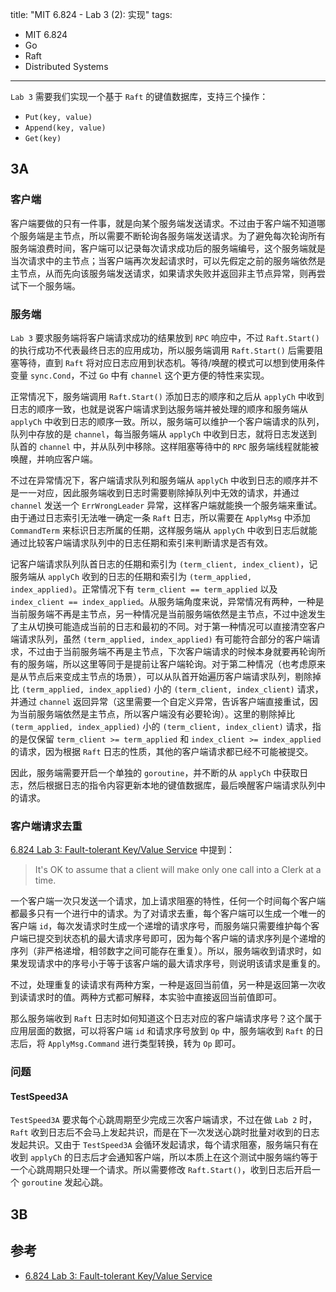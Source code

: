 title: "MIT 6.824 - Lab 3 (2): 实现"
tags:
- MIT 6.824
- Go
- Raft
- Distributed Systems
---

`Lab 3` 需要我们实现一个基于 `Raft` 的键值数据库，支持三个操作：

* `Put(key, value)`
* `Append(key, value)`
* `Get(key)`

## 3A
### 客户端
客户端要做的只有一件事，就是向某个服务端发送请求。不过由于客户端不知道哪个服务端是主节点，所以需要不断轮询各服务端发送请求。为了避免每次轮询所有服务端浪费时间，客户端可以记录每次请求成功后的服务端编号，这个服务端就是当次请求中的主节点；当客户端再次发起请求时，可以先假定之前的服务端依然是主节点，从而先向该服务端发送请求，如果请求失败并返回非主节点异常，则再尝试下一个服务端。

### 服务端
`Lab 3` 要求服务端将客户端请求成功的结果放到 `RPC` 响应中，不过 `Raft.Start()` 的执行成功不代表最终日志的应用成功，所以服务端调用 `Raft.Start()` 后需要阻塞等待，直到 `Raft` 将对应日志应用到状态机。等待/唤醒的模式可以想到使用条件变量 `sync.Cond`，不过 `Go` 中有 `channel` 这个更方便的特性来实现。

正常情况下，服务端调用 `Raft.Start()` 添加日志的顺序和之后从 `applyCh` 中收到日志的顺序一致，也就是说客户端请求到达服务端并被处理的顺序和服务端从 `applyCh` 中收到日志的顺序一致。所以，服务端可以维护一个客户端请求的队列，队列中存放的是 `channel`，每当服务端从 `applyCh` 中收到日志，就将日志发送到队首的 `channel` 中，并从队列中移除。这样阻塞等待中的 `RPC` 服务端线程就能被唤醒，并响应客户端。

不过在异常情况下，客户端请求队列和服务端从 `applyCh` 中收到日志的顺序并不是一一对应，因此服务端收到日志时需要剔除掉队列中无效的请求，并通过 `channel` 发送一个 `ErrWrongLeader` 异常，这样客户端就能换一个服务端来重试。由于通过日志索引无法唯一确定一条 `Raft` 日志，所以需要在 `ApplyMsg` 中添加 `CommandTerm` 来标识日志所属的任期，这样服务端从 `applyCh` 中收到日志后就能通过比较客户端请求队列中的日志任期和索引来判断请求是否有效。

记客户端请求队列队首日志的任期和索引为 `(term_client, index_client)`，记服务端从 `applyCh` 收到的日志的任期和索引为 `(term_applied, index_applied)`。正常情况下有 `term_client == term_applied` 以及 `index_client == index_applied`。从服务端角度来说，异常情况有两种，一种是当前服务端不再是主节点，另一种情况是当前服务端依然是主节点，不过中途发生了主从切换可能造成当前的日志和最初的不同。对于第一种情况可以直接清空客户端请求队列，虽然 `(term_applied, index_applied)` 有可能符合部分的客户端请求，不过由于当前服务端不再是主节点，下次客户端请求的时候本身就要再轮询所有的服务端，所以这里等同于是提前让客户端轮询。对于第二种情况（也考虑原来是从节点后来变成主节点的场景），可以从队首开始遍历客户端请求队列，剔除掉比 `(term_applied, index_applied)` 小的 `(term_client, index_client)` 请求，并通过 `channel` 返回异常（这里需要一个自定义异常，告诉客户端直接重试，因为当前服务端依然是主节点，所以客户端没有必要轮询）。这里的剔除掉比 `(term_applied, index_applied)` 小的 `(term_client, index_client)` 请求，指的是仅保留 `term_client >= term_applied` 和 `index_client >= index_applied` 的请求，因为根据 `Raft` 日志的性质，其他的客户端请求都已经不可能被提交。

因此，服务端需要开启一个单独的 `goroutine`，并不断的从 `applyCh` 中获取日志，然后根据日志的指令内容更新本地的键值数据库，最后唤醒客户端请求队列中的请求。

### 客户端请求去重
[6.824 Lab 3: Fault-tolerant Key/Value Service](https://pdos.csail.mit.edu/6.824/labs/lab-kvraft.html) 中提到：

> It's OK to assume that a client will make only one call into a Clerk at a time.

一个客户端一次只发送一个请求，加上请求阻塞的特性，任何一个时间每个客户端都最多只有一个进行中的请求。为了对请求去重，每个客户端可以生成一个唯一的客户端 `id`，每次发请求时生成一个递增的请求序号，而服务端只需要维护每个客户端已提交到状态机的最大请求序号即可，因为每个客户端的请求序列是个递增的序列（非严格递增，相邻数字之间可能存在重复）。所以，服务端收到请求时，如果发现请求中的序号小于等于该客户端的最大请求序号，则说明该请求是重复的。

不过，处理重复的读请求有两种方案，一种是返回当前值，另一种是返回第一次收到读请求时的值。两种方式都可解释，本实验中直接返回当前值即可。

那么服务端收到 `Raft` 日志时如何知道这个日志对应的客户端请求序号？这个属于应用层面的数据，可以将客户端 `id` 和请求序号放到 `Op` 中，服务端收到 `Raft` 的日志后，将 `ApplyMsg.Command` 进行类型转换，转为 `Op` 即可。

### 问题
#### TestSpeed3A
`TestSpeed3A` 要求每个心跳周期至少完成三次客户端请求，不过在做 `Lab 2` 时，`Raft` 收到日志后不会马上发起共识，而是在下一次发送心跳时批量对收到的日志发起共识。又由于 `TestSpeed3A` 会循环发起请求，每个请求阻塞，服务端只有在收到 `applyCh` 的日志后才会通知客户端，所以本质上在这个测试中服务端约等于一个心跳周期只处理一个请求。所以需要修改 `Raft.Start()`，收到日志后开启一个 `goroutine` 发起心跳。

## 3B

## 参考
* [6.824 Lab 3: Fault-tolerant Key/Value Service](https://pdos.csail.mit.edu/6.824/labs/lab-kvraft.html)